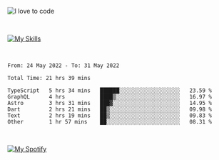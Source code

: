 ![I love to code](https://capsule-render.vercel.app/api?height=250&type=waving&color=gradient&customColorList=14&section=header&text=%F0%9F%92%80%20%F0%9F%96%A4%20%F0%9F%92%BB&fontSize=34&fontColor=fff&animation=fadeIn&fontAlignY=40)

<br>

[![My Skills](https://skillicons.dev/icons?i=html,css,js,ts,astro,git,graphql,nextjs,nuxtjs,nodejs,react,sass,styledcomponents,svelte,vue,remix,dart,flutter,ai)](https://skillicons.dev)

<br>

<!--START_SECTION:waka-->

```text
From: 24 May 2022 - To: 31 May 2022

Total Time: 21 hrs 39 mins

TypeScript   5 hrs 34 mins   ██████░░░░░░░░░░░░░░░░░░░   23.59 %
GraphQL      4 hrs           ████▒░░░░░░░░░░░░░░░░░░░░   16.97 %
Astro        3 hrs 31 mins   ███▓░░░░░░░░░░░░░░░░░░░░░   14.95 %
Dart         2 hrs 21 mins   ██▒░░░░░░░░░░░░░░░░░░░░░░   09.98 %
Text         2 hrs 19 mins   ██▒░░░░░░░░░░░░░░░░░░░░░░   09.83 %
Other        1 hr 57 mins    ██░░░░░░░░░░░░░░░░░░░░░░░   08.31 %
```

<!--END_SECTION:waka-->

<br>

[![My Spotify](https://spotify-github-profile.vercel.app/api/view?uid=dmblakedesign&cover_image=true&theme=default&bar_color=53b14f&bar_color_cover=false)](https://github.com/kittinan/spotify-github-profile)
